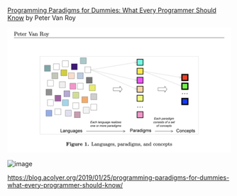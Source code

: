 

[Programming Paradigms for Dummies: What Every Programmer Should Know](http://hiperc.buffalostate.edu/courses/ACM612-F15/uploads/ACM612/VanRoy-Programming.pdf) by Peter Van Roy

![image](images/LPC.png)

![image](images/TLP.png)

https://blog.acolyer.org/2019/01/25/programming-paradigms-for-dummies-what-every-programmer-should-know/

